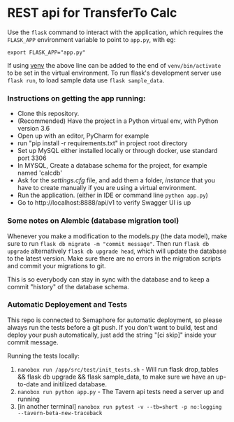 # REST api for TransferTo Calc #

Use the `flask` command to interact with the application, which requires the
`FLASK_APP` environment variable to point to `app.py`, with eg:

    export FLASK_APP="app.py"

If using [venv](https://docs.python.org/3/library/venv.html) the above line can
be added to the end of `venv/bin/activate` to be set in the virtual environment.
To run flask's development server use `flask run`, to load sample data use
`flask sample_data`.

### Instructions on getting the app running: ###
- Clone this repository.
- (Recommended) Have the project in a Python virtual env, with Python version 3.6
- Open up with an editor, PyCharm for example
- run "pip install -r requirements.txt" in project root directory
- Set up MySQL either installed locally or through docker, use standard port 3306
- In MYSQL, Create a database schema for the project, for example named 'calcdb'
- Ask for the _settings.cfg_ file, and add them a folder, _instance_ that you have to create manually
if you are using a virtual environment.
- Run the application. (either in IDE or command line `python app.py`)
- Go to http://localhost:8888/api/v1 to verify Swagger UI is up

### Some notes on Alembic (database migration tool) ###
Whenever you make a modification to the models.py (the data model), make sure to run `flask db migrate -m "commit message"`.
Then run `flask db upgrade` alternatively `flask db upgrade head`, which will update the database to the latest version.
Make sure there are no errors in the migration scripts and commit your migrations to git.

This is so everybody can stay in sync with the database and to keep a commit "history" of the database schema. 

### Automatic Deployement and Tests ###
This repo is connected to Semaphore for automatic deployment, so please always run the tests before a git push.
If you don't want to build, test and deploy your push automatically, just add the string "[ci skip]" inside your commit message.

Running the tests locally:  
1. `nanobox run /app/src/test/init_tests.sh` - Will run flask drop_tables && flask db upgrade && flask sample_data, to make sure we have an up-to-date and initilized database.  
2. `nanobox run python app.py` - The Tavern api tests need a server up and running  
3. [in another terminal] `nanobox run pytest -v --tb=short -p no:logging --tavern-beta-new-traceback`  

